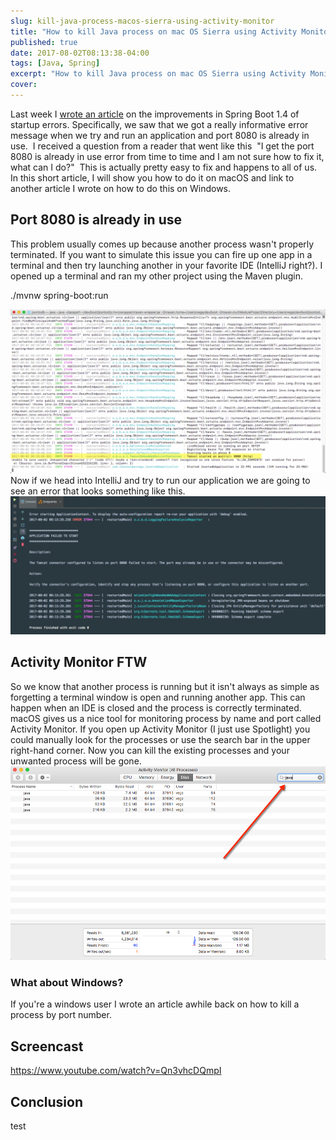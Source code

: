 ```yaml
---
slug: kill-java-process-macos-sierra-using-activity-monitor
title: "How to kill Java process on mac OS Sierra using Activity Monitor"
published: true
date: 2017-08-02T08:13:38-04:00
tags: [Java, Spring]
excerpt: "How to kill Java process on mac OS Sierra using Activity Monitor"
cover: 
---
```


Last week I [wrote an article](https://therealdanvega.com/blog/2017/07/24/spring-boot-application-failed-start) on the improvements in Spring Boot 1.4 of startup errors. Specifically, we saw that we got a really informative error message when we try and run an application and port 8080 is already in use.  I received a question from a reader that went like this  "I get the port 8080 is already in use error from time to time and I am not sure how to fix it, what can I do?"  This is actually pretty easy to fix and happens to all of us. In this short article, I will show you how to do it on macOS and link to another article I wrote on how to do this on Windows. 

## Port 8080 is already in use

This problem usually comes up because another process wasn't properly terminated. If you want to simulate this issue you can fire up one app in a terminal and then try launching another in your favorite IDE (IntelliJ right?). I opened up a terminal and ran my other project using the Maven plugin.

./mvnw spring-boot:run

[![Spring Boot Maven Plugin](./2017-08-02_08-11-41-1024x532.png)](https://therealdanvega.com/wp-content/uploads/2017/08/2017-08-02_08-11-41.png) Now if we head into IntelliJ and try to run our application we are going to see an error that looks something like this.  [![Port 8080 is already in use](./2017-08-02_08-17-08-1024x450.png)](https://therealdanvega.com/wp-content/uploads/2017/08/2017-08-02_08-17-08.png)

## Activity Monitor FTW

So we know that another process is running but it isn't always as simple as forgetting a terminal window is open and running another app. This can happen when an IDE is closed and the process is correctly terminated.  macOS gives us a nice tool for monitoring process by name and port called Activity Monitor. If you open up Activity Monitor (I just use Spotlight) you could manually look for the processes or use the search bar in the upper right-hand corner. Now you can kill the existing processes and your unwanted process will be gone. [![Activity Monitor](./2017-08-02_08-18-11.png)](./2017-08-02_08-18-11.png)

### What about Windows? 

If you're a windows user I wrote an article awhile back on how to kill a process by port number. 

## Screencast

https://www.youtube.com/watch?v=Qn3vhcDQmpI

## Conclusion

test